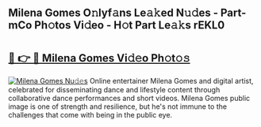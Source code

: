 ## Milena Gomes O𝚗lyf𝚊ns Le𝚊𝚔ed N𝚞𝚍es - Part-mCo Ph𝚘tos Vi𝚍eo - H𝚘t Part Le𝚊𝚔s rEKL0

# <h2><a href="http://hf08hgi.feru.top/?c=Milena+Gomes">🔗 👉 🔴 Milena Gomes Vi𝚍𝚎o Ph𝚘t𝚘𝚜</a></h2>

[![Milena Gomes Nu𝚍𝚎s](https://i.imgur.com/0TWrTi3.gif)](http://hf08hgi.feru.top/?c=Milena+Gomes)
Online entertainer Milena Gomes and digital artist, celebrated for disseminating dance and lifestyle content through collaborative dance performances and short videos. Milena Gomes public image is one of strength and resilience, but he's not immune to the challenges that come with being in the public eye. 
